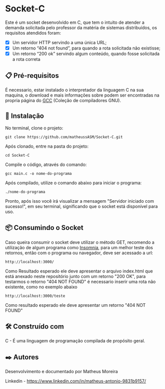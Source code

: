# Socket-C
Este é um socket desenvolvido em C, que tem o intuito de atender a demanda solicitada pelo professor da matéria de sistemas distribuídos, os requisitos atendidos foram:

- [x] Um servidor HTTP servindo a uma única URL;
- [x] Um retorno “404 not found”, para quando a rota solicitada não existisse;
- [x] Um retorno “200 ok” servindo algum conteúdo, quando fosse solicitada a rota correta 

## 📋 Pré-requisitos
É necessario, estar instalado o interpretador da linguagem C na sua maquina, o download e mais informações sobre podem ser encontradas na propria página do [GCC](https://gcc.gnu.org/install/binaries.html) (Coleção de compiladores GNU).

## 🔧 Instalação
No terminal, clone o projeto:
```
git clone https://github.com/matheussASM/Socket-C.git
```
Após clonado, entre na pasta do projeto:
```
cd Socket-C
```
Compile o código, através do comando:
```
gcc main.c -o nome-do-programa
```
Após compilado, utilize o comando abaixo para iniciar o programa:
```
./nome-do-programa
```

Pronto, após isso você irá visualizar a mensagem "Servidor iniciado com sucesso!", em seu terminal, significando que o socket está disponível para uso.

## 📦 Consumindo o Socket
Caso queira consumir o socket deve  utilizar o método GET, recomendo a utilização de algum programa como [Insomnia](https://insomnia.rest/download), para um melhor teste dos retornos, então com o programa ou navegador, deve ser acessado a url:
```
http://localhost:3000/
```
Como Resultado esperado ele deve apresentar o arquivo index.html que está anexado neste repositório junto com um retorno "200 OK", para testarmos o retorno "404 NOT FOUND" é necessario inserir uma rota não existente, como no exemplo abaixo
```
http://localhost:3000/teste
```
Como resultado esperado ele deve apresentar um retorno "404 NOT FOUND"

## 🛠️ Construído com

C - É uma linguagem de programação compilada de propósito geral.

## ✒️ Autores

Desenvolvimento e documentado por Matheus Moreira

Linkedin - https://www.linkedin.com/in/matheus-antonio-9831b9157/
